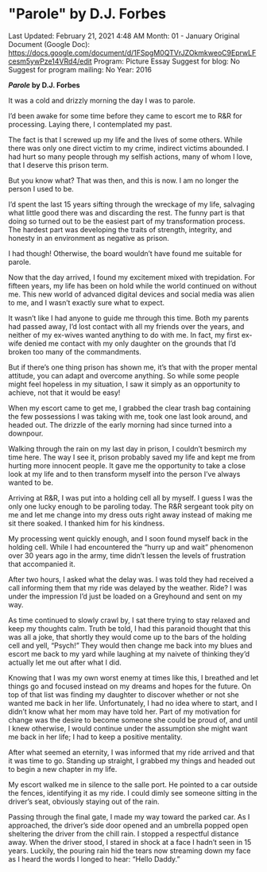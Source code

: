 # "Parole" by D.J. Forbes

Last Updated: February 21, 2021 4:48 AM
Month: 01 - January
Original Document (Google Doc): https://docs.google.com/document/d/1FSpgM0QTVrJZOkmkweoC9EprwLFcesm5ywPze14VRd4/edit
Program: Picture Essay
Suggest for blog: No
Suggest for program mailing: No
Year: 2016

***Parole* by D.J. Forbes**

It was a cold and drizzly morning the day I was to parole.

I’d been awake for some time before they came to escort me to R&R for processing. Laying there, I contemplated my past.

The fact is that I screwed up my life and the lives of some others. While there was only one direct victim to my crime, indirect victims abounded. I had hurt so many people through my selfish actions, many of whom I love, that I deserve this prison term.

But you know what? That was then, and this is now. I am no longer the person I used to be.

I’d spent the last 15 years sifting through the wreckage of my life, salvaging what little good there was and discarding the rest. The funny part is that doing so turned out to be the easiest part of my transformation process. The hardest part was developing the traits of strength, integrity, and honesty in an environment as negative as prison.

I had though! Otherwise, the board wouldn’t have found me suitable for parole.

Now that the day arrived, I found my excitement mixed with trepidation. For fifteen years, my life has been on hold while the world continued on without me. This new world of advanced digital devices and social media was alien to me, and I wasn’t exactly sure what to expect.

It wasn’t like I had anyone to guide me through this time. Both my parents had passed away, I’d lost contact with all my friends over the years, and neither of my ex-wives wanted anything to do with me. In fact, my first ex-wife denied me contact with my only daughter on the grounds that I’d broken too many of the commandments.

But if there’s one thing prison has shown me, it’s that with the proper mental attitude, you can adapt and overcome anything. So while some people might feel hopeless in my situation, I saw it simply as an opportunity to achieve, not that it would be easy!

When my escort came to get me, I grabbed the clear trash bag containing the few possessions I was taking with me, took one last look around, and headed out. The drizzle of the early morning had since turned into a downpour.

Walking through the rain on my last day in prison, I couldn’t besmirch my time here. The way I see it, prison probably saved my life and kept me from hurting more innocent people. It gave me the opportunity to take a close look at my life and to then transform myself into the person I’ve always wanted to be.

Arriving at R&R, I was put into a holding cell all by myself. I guess I was the only one lucky enough to be paroling today. The R&R sergeant took pity on me and let me change into my dress outs right away instead of making me sit there soaked. I thanked him for his kindness.

My processing went quickly enough, and I soon found myself back in the holding cell. While I had encountered the “hurry up and wait” phenomenon over 30 years ago in the army, time didn’t lessen the levels of frustration that accompanied it.

After two hours, I asked what the delay was. I was told they had received a call informing them that my ride was delayed by the weather. Ride? I was under the impression I’d just be loaded on a Greyhound and sent on my way.

As time continued to slowly crawl by, I sat there trying to stay relaxed and keep my thoughts calm. Truth be told, I had this paranoid thought that this was all a joke, that shortly they would come up to the bars of the holding cell and yell, “Psych!” They would then change me back into my blues and escort me back to my yard while laughing at my naivete of thinking they’d actually let me out after what I did.

Knowing that I was my own worst enemy at times like this, I breathed and let things go and focused instead on my dreams and hopes for the future. On top of that list was finding my daughter to discover whether or not she wanted me back in her life. Unfortunately, I had no idea where to start, and I didn’t know what her mom may have told her. Part of my motivation for change was the desire to become someone she could be proud of, and until I knew otherwise, I would continue under the assumption she might want me back in her life; I had to keep a positive mentality.

After what seemed an eternity, I was informed that my ride arrived and that it was time to go. Standing up straight, I grabbed my things and headed out to begin a new chapter in my life.

My escort walked me in silence to the salle port. He pointed to a car outside the fences, identifying it as my ride. I could dimly see someone sitting in the driver’s seat, obviously staying out of the rain.

Passing through the final gate, I made my way toward the parked car. As I approached, the driver’s side door opened and an umbrella popped open sheltering the driver from the chill rain. I stopped a respectful distance away. When the driver stood, I stared in shock at a face I hadn’t seen in 15 years. Luckily, the pouring rain hid the tears now streaming down my face as I heard the words I longed to hear: “Hello Daddy.”